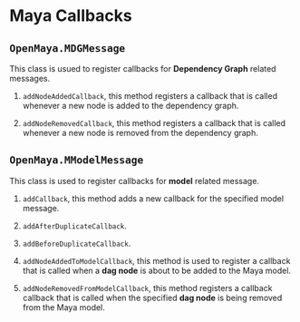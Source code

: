 # Maya Callbacks

## `OpenMaya.MDGMessage`
This class is usued to register callbacks for **Dependency Graph** related messages.

1. `addNodeAddedCallback`, this method registers a callback that is called
whenever a new node is added to the dependency graph.

2. `addNodeRemovedCallback`, this method registers a callback that is
called whenever a new node is removed from the dependency graph.

## `OpenMaya.MModelMessage`
 This class is used to register callbacks for **model** related message.

 1. `addCallback`, this method adds a new callback for the specified
 model message.

 2. `addAfterDuplicateCallback`.

 3. `addBeforeDuplicateCallback`.

4. `addNodeAddedToModelCallback`, this method is used to register a
 callback that is called when a **dag node** is about to be added to the
 Maya model.

5. `addNodeRemovedFromModelCallback`, this method registers a callback
callback that is called when the specified **dag node** is being
removed from the Maya model.
